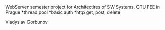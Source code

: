 WebServer semester project for Architectires of SW Systems, CTU FEE in Prague
*thread pool
*basic auth
*http get, post, delete



Vladyslav Gorbunov
